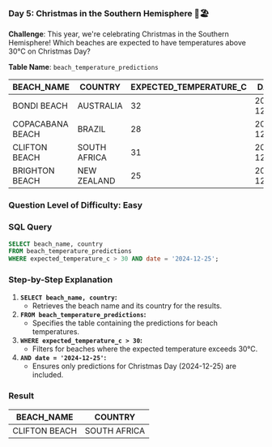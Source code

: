 ### Day 5: Christmas in the Southern Hemisphere 🎅🏖️

**Challenge**: This year, we're celebrating Christmas in the Southern Hemisphere! Which beaches are expected to have temperatures above 30°C on Christmas Day?


**Table Name**: `beach_temperature_predictions`

| BEACH_NAME      | COUNTRY          | EXPECTED_TEMPERATURE_C | DATE       |
|------------------|------------------|-------------------------|------------|
| BONDI BEACH     | AUSTRALIA        | 32                      | 2024-12-24 |
| COPACABANA BEACH| BRAZIL           | 28                      | 2024-12-24 |
| CLIFTON BEACH   | SOUTH AFRICA     | 31                      | 2024-12-25 |
| BRIGHTON BEACH  | NEW ZEALAND      | 25                      | 2024-12-25 |


### **Question Level of Difficulty**: Easy


### **SQL Query**
```sql
SELECT beach_name, country
FROM beach_temperature_predictions
WHERE expected_temperature_c > 30 AND date = '2024-12-25';
```


### **Step-by-Step Explanation**
1. **`SELECT beach_name, country`:**
   - Retrieves the beach name and its country for the results.
2. **`FROM beach_temperature_predictions`:**
   - Specifies the table containing the predictions for beach temperatures.
3. **`WHERE expected_temperature_c > 30`:**
   - Filters for beaches where the expected temperature exceeds 30°C.
4. **`AND date = '2024-12-25'`:**
   - Ensures only predictions for Christmas Day (2024-12-25) are included.


### **Result**
| BEACH_NAME      | COUNTRY        |
|------------------|----------------|
| CLIFTON BEACH   | SOUTH AFRICA   |
